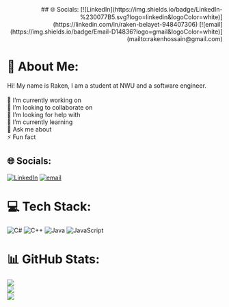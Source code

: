 <div align="right">
## 🌐 Socials:
[![LinkedIn](https://img.shields.io/badge/LinkedIn-%230077B5.svg?logo=linkedin&logoColor=white)](https://linkedin.com/in/raken-belayet-948407306)
[![email](https://img.shields.io/badge/Email-D14836?logo=gmail&logoColor=white)](mailto:rakenhossain@gmail.com)

</div>

# 💫 About Me:
Hi! My name is Raken, I am a student at NWU and a software engineer. <br><br>🔭 I’m currently working on <br>👯 I’m looking to collaborate on<br>🤝 I’m looking for help with<br>🌱 I’m currently learning<br>💬 Ask me about<br>⚡ Fun fact


## 🌐 Socials:
[![LinkedIn](https://img.shields.io/badge/LinkedIn-%230077B5.svg?logo=linkedin&logoColor=white)](https://linkedin.com/in/https://www.linkedin.com/in/raken-belayet-948407306?lipi=urn%3Ali%3Apage%3Ad_flagship3_profile_view_base_contact_details%3BwM9S4sSpT5%2BPGXawGQx7vA%3D%3D) [![email](https://img.shields.io/badge/Email-D14836?logo=gmail&logoColor=white)](mailto:rakenhossain@gmail.com) 

# 💻 Tech Stack:
![C#](https://img.shields.io/badge/c%23-%23239120.svg?style=for-the-badge&logo=csharp&logoColor=white) ![C++](https://img.shields.io/badge/c++-%2300599C.svg?style=for-the-badge&logo=c%2B%2B&logoColor=white) ![Java](https://img.shields.io/badge/java-%23ED8B00.svg?style=for-the-badge&logo=openjdk&logoColor=white) ![JavaScript](https://img.shields.io/badge/javascript-%23323330.svg?style=for-the-badge&logo=javascript&logoColor=%23F7DF1E)
# 📊 GitHub Stats:
![](https://github-readme-stats.vercel.app/api?username=Raken-ab&theme=tokyonight&hide_border=false&include_all_commits=false&count_private=false)<br/>
![](https://nirzak-streak-stats.vercel.app/?user=Raken-ab&theme=tokyonight&hide_border=false)<br/>
![](https://github-readme-stats.vercel.app/api/top-langs/?username=Raken-ab&theme=tokyonight&hide_border=false&include_all_commits=false&count_private=false&layout=compact)

<!-- Proudly created with GPRM ( https://gprm.itsvg.in ) -->
